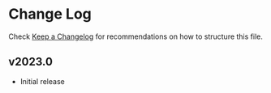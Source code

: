 # Change Log

Check [Keep a Changelog](http://keepachangelog.com/) for recommendations on how to structure this file.

## v2023.0
- Initial release
